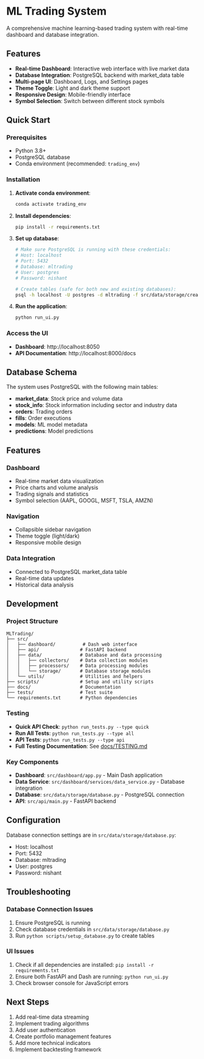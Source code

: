 # ML Trading System

A comprehensive machine learning-based trading system with real-time dashboard and database integration.

## Features

- **Real-time Dashboard**: Interactive web interface with live market data
- **Database Integration**: PostgreSQL backend with market_data table
- **Multi-page UI**: Dashboard, Logs, and Settings pages
- **Theme Toggle**: Light and dark theme support
- **Responsive Design**: Mobile-friendly interface
- **Symbol Selection**: Switch between different stock symbols

## Quick Start

### Prerequisites

- Python 3.8+
- PostgreSQL database
- Conda environment (recommended: `trading_env`)

### Installation

1. **Activate conda environment**:
   ```bash
   conda activate trading_env
   ```

2. **Install dependencies**:
   ```bash
   pip install -r requirements.txt
   ```

3. **Set up database**:
   ```bash
   # Make sure PostgreSQL is running with these credentials:
   # Host: localhost
   # Port: 5432
   # Database: mltrading
   # User: postgres
   # Password: nishant
   
   # Create tables (safe for both new and existing databases):
   psql -h localhost -U postgres -d mltrading -f src/data/storage/create_tables.sql
   ```

4. **Run the application**:
   ```bash
   python run_ui.py
   ```

### Access the UI

- **Dashboard**: http://localhost:8050
- **API Documentation**: http://localhost:8000/docs

## Database Schema

The system uses PostgreSQL with the following main tables:

- **market_data**: Stock price and volume data
- **stock_info**: Stock information including sector and industry data
- **orders**: Trading orders
- **fills**: Order executions
- **models**: ML model metadata
- **predictions**: Model predictions

## Features

### Dashboard
- Real-time market data visualization
- Price charts and volume analysis
- Trading signals and statistics
- Symbol selection (AAPL, GOOGL, MSFT, TSLA, AMZN)

### Navigation
- Collapsible sidebar navigation
- Theme toggle (light/dark)
- Responsive mobile design

### Data Integration
- Connected to PostgreSQL market_data table
- Real-time data updates
- Historical data analysis

## Development

### Project Structure
```
MLTrading/
├── src/
│   ├── dashboard/          # Dash web interface
│   ├── api/               # FastAPI backend
│   ├── data/              # Database and data processing
│   │   ├── collectors/    # Data collection modules
│   │   ├── processors/    # Data processing modules
│   │   └── storage/       # Database storage modules
│   └── utils/             # Utilities and helpers
├── scripts/               # Setup and utility scripts
├── docs/                  # Documentation
├── tests/                 # Test suite
└── requirements.txt       # Python dependencies
```

### Testing
- **Quick API Check**: `python run_tests.py --type quick`
- **Run All Tests**: `python run_tests.py --type all`
- **API Tests**: `python run_tests.py --type api`
- **Full Testing Documentation**: See [docs/TESTING.md](docs/TESTING.md)

### Key Components

- **Dashboard**: `src/dashboard/app.py` - Main Dash application
- **Data Service**: `src/dashboard/services/data_service.py` - Database integration
- **Database**: `src/data/storage/database.py` - PostgreSQL connection
- **API**: `src/api/main.py` - FastAPI backend

## Configuration

Database connection settings are in `src/data/storage/database.py`:
- Host: localhost
- Port: 5432
- Database: mltrading
- User: postgres
- Password: nishant

## Troubleshooting

### Database Connection Issues
1. Ensure PostgreSQL is running
2. Check database credentials in `src/data/storage/database.py`
3. Run `python scripts/setup_database.py` to create tables

### UI Issues
1. Check if all dependencies are installed: `pip install -r requirements.txt`
2. Ensure both FastAPI and Dash are running: `python run_ui.py`
3. Check browser console for JavaScript errors

## Next Steps

1. Add real-time data streaming
2. Implement trading algorithms
3. Add user authentication
4. Create portfolio management features
5. Add more technical indicators
6. Implement backtesting framework 